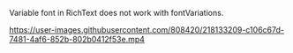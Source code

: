 
Variable font in RichText does not work with fontVariations.

https://user-images.githubusercontent.com/808420/218133209-c106c67d-7481-4af6-852b-802b0412f53e.mp4

